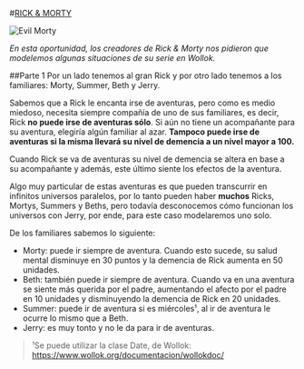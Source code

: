 #[RICK & MORTY](https://docs.google.com/document/d/1YPZMyKI4fFij22QM8QfbDU8pfV78bP7vesl2__HIj64/edit)

![Evil Morty](https://www.google.com/url?sa=i&url=https%3A%2F%2Fwww.lasfuriasmagazine.com%2Frick-y-morty-descubriendo-a-evil-morty%2F&psig=AOvVaw14jJ1x_vjiO7UaI70pmFyK&ust=1666353090059000&source=images&cd=vfe&ved=0CA0QjRxqFwoTCPCb-qTf7voCFQAAAAAdAAAAABAD)

_En esta oportunidad, los creadores de Rick & Morty nos pidieron que modelemos algunas situaciones de su serie en Wollok._

##Parte 1
Por un lado tenemos al gran Rick y por otro lado tenemos a los familiares: Morty, Summer, Beth y Jerry.

Sabemos que a Rick le encanta irse de aventuras, pero como es medio miedoso, necesita siempre compañía de uno de sus familiares, es decir, Rick **no puede irse de aventuras sólo**. Si aún no tiene un acompañante para su aventura, elegiría algún familiar al azar.
**Tampoco puede irse de aventuras si la misma llevará su nivel de demencia a un nivel mayor a 100.**

Cuando Rick se va de aventuras su nivel de demencia se altera en base a su acompañante y además, este último siente los efectos de la aventura.

Algo muy particular de estas aventuras es que pueden transcurrir en infinitos universos paralelos, por lo tanto pueden haber **muchos** Ricks, Mortys, Summers y Beths, pero todavía desconocemos cómo funcionan los universos con Jerry, por ende, para este caso modelaremos uno solo.

De los familiares sabemos lo siguiente:
- Morty: puede ir siempre de aventura. Cuando esto sucede, su salud mental disminuye en 30 puntos y la demencia de Rick aumenta en 50 unidades.
- Beth: también puede ir siempre de aventura. Cuando va en una aventura se siente más querida por el padre, aumentando el afecto por el padre en 10 unidades y disminuyendo la demencia de Rick en 20 unidades.    
- Summer: puede ir de aventura si es miércoles¹, al ir de aventura le ocurre lo mismo que a Beth.
- Jerry: es muy tonto y no le da para ir de aventuras.

> ¹Se puede utilizar la clase Date, de Wollok: https://www.wollok.org/documentacion/wollokdoc/
